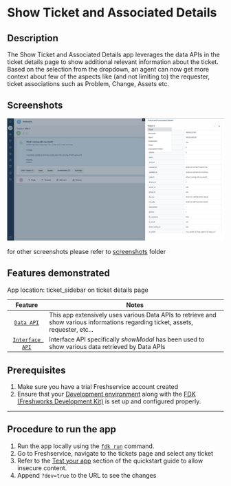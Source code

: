 # Show Ticket and Associated Details

## Description

The  Show Ticket and Associated Details app leverages the data APIs in the ticket details page to show additional relevant information about the ticket. Based on the selection from the dropdown, an agent can now get more context about few of the aspects like (and not limiting to) the requester, ticket associations such as Problem, Change, Assets etc.

## Screenshots

<img src="./screenshots/ModalContainingData.png">

for other screenshots please refer to [screenshots](./screenshots) folder

## Features demonstrated

App location: ticket_sidebar on ticket details page

| Feature | Notes |
| :---: | --- |
| [`Data API`](https://developer.freshservice.com/docs/data-api/#) | This app extensively uses various Data APIs to retrieve and show various informations regarding ticket, assets, requester, etc...|
| [`Interface API`](https://developer.freshservice.com/docs/interface/) | Interface API specifically _showModal_ has been used to show various data retrieved by Data APIs |

## Prerequisites

1. Make sure you have a trial Freshservice account created
2. Ensure that your [Development environment](https://developer.freshservice.com/docs/quick-start/) along with the [FDK (Freshworks Development Kit)](https://developer.freshservice.com/docs/freshworks-cli/) is set up and configured properly.

***

## Procedure to run the app

1. Run the app locally using the [`fdk run`](https://developers.freshservice.com/docs/freshworks-cli/#_run) command.
2. Go to Freshservice, navigate to the tickets page and select any ticket
3. Refer to the [Test your app](https://developer.freshservice.com/docs/quick-start/) section of the quickstart guide to allow insecure content.
4. Append `?dev=true` to the URL to see the changes
